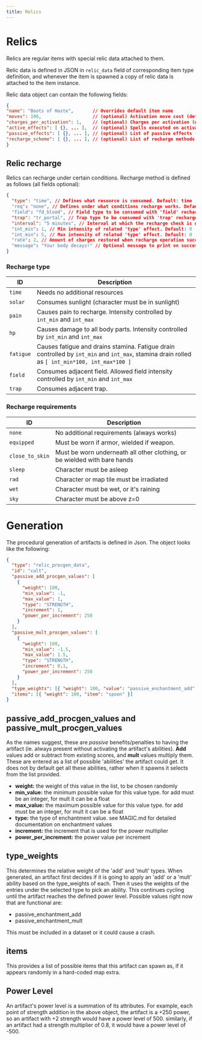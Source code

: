 ```yaml
---
title: Relics
---
```


# Relics

Relics are regular items with special relic data attached to them.

Relic data is defined in JSON in `relic_data` field of corresponding item type definition, and
whenever the item is spawned a copy of relic data is attached to the item instance.

Relic data object can contain the following fields:

```json
{
"name": "Boots of Haste",       // Overrides default item name
"moves": 100,                   // (optional) Activation move cost (default 100)
"charges_per_activation": 1,    // (optional) Charges per activation (default 1)
"active_effects": [ {}, ... ],  // (optional) Spells executed on activation (identical to `hit_you_effect`, see [MAGIC.md](MAGIC.md/#hit_you_effect))
"passive_effects": [ {}, ... ], // (optional) List of passive effects (enchantments), see [MAGIC.md](MAGIC.md/#enchantments)
"recharge_scheme": [ {}, ... ], // (optional) List of recharge methods, see below
}
```

## Relic recharge

Relics can recharge under certain conditions. Recharge method is defined as follows (all fields
optional):

```json
{
  "type": "time", // Defines what resource is consumed. Default: time
  "req": "none", // Defines under what conditions recharge works. Default: none (no special requirements)
  "field": "fd_blood", // Field type to be consumed with 'field' recharge type
  "trap": "tr_portal", // Trap type to be consumed with 'trap' recharge type
  "interval": "5 minutes", // Interval at which the recharge check is done. Default: 1 second
  "int_min": 1, // Min intensity of related 'type' effect. Default: 0
  "int_min": 5, // Max intensity of related 'type' effect. Default: 0
  "rate": 2, // Amount of charges restored when recharge operation succeeds. Default: 0
  "message": "Your body decays!" // Optional message to print on success
}
```

### Recharge type

| ID        | Description                                                                                                                                    |
| --------- | ---------------------------------------------------------------------------------------------------------------------------------------------- |
| `time`    | Needs no additional resources                                                                                                                  |
| `solar`   | Consumes sunlight (character must be in sunlight)                                                                                              |
| `pain`    | Causes pain to recharge. Intensity controlled by `int_min` and `int_max`                                                                       |
| `hp`      | Causes damage to all body parts. Intensity controlled by `int_min` and `int_max`                                                               |
| `fatigue` | Causes fatigue and drains stamina. Fatigue drain controlled by `int_min` and `int_max`, stamina drain rolled as `[ int_min*100, int_max*100 ]` |
| `field`   | Consumes adjacent field. Allowed field intensity controlled by `int_min` and `int_max`                                                         |
| `trap`    | Consumes adjacent trap.                                                                                                                        |

### Recharge requirements

| ID              | Description                                                               |
| --------------- | ------------------------------------------------------------------------- |
| `none`          | No additional requirements (always works)                                 |
| `equipped`      | Must be worn if armor, wielded if weapon.                                 |
| `close_to_skin` | Must be worn underneath all other clothing, or be wielded with bare hands |
| `sleep`         | Character must be asleep                                                  |
| `rad`           | Character or map tile must be irradiated                                  |
| `wet`           | Character must be wet, or it's raining                                    |
| `sky`           | Character must be above z=0                                               |

# Generation

The procedural generation of artifacts is defined in Json. The object looks like the following:

```json
{
  "type": "relic_procgen_data",
  "id": "cult",
  "passive_add_procgen_values": [
    {
      "weight": 100,
      "min_value": -1,
      "max_value": 1,
      "type": "STRENGTH",
      "increment": 1,
      "power_per_increment": 250
    }
  ],
  "passive_mult_procgen_values": [
    {
      "weight": 100,
      "min_value": -1.5,
      "max_value": 1.5,
      "type": "STRENGTH",
      "increment": 0.1,
      "power_per_increment": 250
    }
  ],
  "type_weights": [{ "weight": 100, "value": "passive_enchantment_add" }],
  "items": [{ "weight": 100, "item": "spoon" }]
}
```

## passive_add_procgen_values and passive_mult_procgen_values

As the names suggest, these are _passive_ benefits/penalties to having the artifact (ie. always
present without activating the artifact's abilities). **Add** values add or subtract from existing
scores, and **mult** values multiply them. These are entered as a list of possible 'abilities' the
artifact could get. It does not by default get all these abilities, rather when it spawns it selects
from the list provided.

- **weight:** the weight of this value in the list, to be chosen randomly
- **min_value:** the minimum possible value for this value type. for add must be an integer, for
  mult it can be a float
- **max_value:** the maximum possible value for this value type. for add must be an integer, for
  mult it can be a float
- **type:** the type of enchantment value. see MAGIC.md for detailed documentation on enchantment
  values
- **increment:** the increment that is used for the power multiplier
- **power_per_increment:** the power value per increment

## type_weights

This determines the relative weight of the 'add' and 'mult' types. When generated, an artifact first
decides if it is going to apply an 'add' or a 'mult' ability based on the type_weights of each. Then
it uses the weights of the entries under the selected type to pick an ability. This continues
cycling until the artifact reaches the defined power level. Possible values right now that are
functional are:

- passive_enchantment_add
- passive_enchantment_mult

This must be included in a dataset or it could cause a crash.

## items

This provides a list of possible items that this artifact can spawn as, if it appears randomly in a
hard-coded map extra.

## Power Level

An artifact's power level is a summation of its attributes. For example, each point of strength
addition in the above object, the artifact is a +250 power, so an artifact with +2 strength would
have a power level of 500. similarly, if an artifact had a strength multiplier of 0.8, it would have
a power level of -500.
